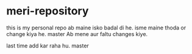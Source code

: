 # meri-repository
this is my personal repo
ab maine isko badal di he.
isme maine thoda or change kiya he.
 master
Ab mene aur faltu changes kiye.

last time add kar raha hu.
master
